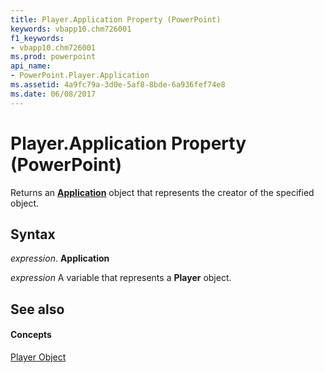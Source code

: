 ```yaml
---
title: Player.Application Property (PowerPoint)
keywords: vbapp10.chm726001
f1_keywords:
- vbapp10.chm726001
ms.prod: powerpoint
api_name:
- PowerPoint.Player.Application
ms.assetid: 4a9fc79a-3d0e-5af8-8bde-6a936fef74e8
ms.date: 06/08/2017
---
```



# Player.Application Property (PowerPoint)

Returns an  **[Application](PowerPoint.Application.md)** object that represents the creator of the specified object.


## Syntax

 _expression_. **Application**

 _expression_ A variable that represents a **Player** object.


## See also


#### Concepts


[Player Object](PowerPoint.Player.md)

